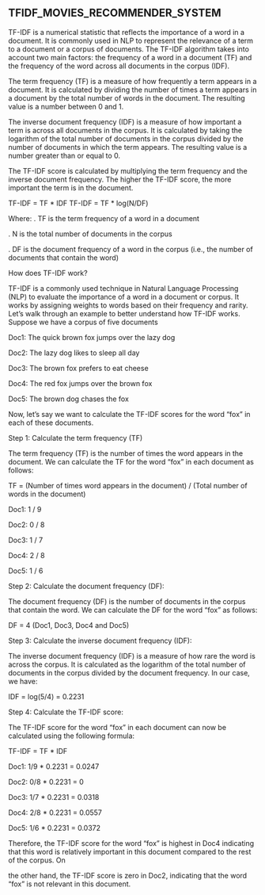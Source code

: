 ## TFIDF_MOVIES_RECOMMENDER_SYSTEM

TF-IDF is a numerical statistic that reflects the importance of a word in a document. It is commonly used in NLP to represent the relevance of a term to a document or a corpus of documents. The TF-IDF algorithm takes into account two main factors: the frequency of a word in a document (TF) and the frequency of the word across all documents in the corpus (IDF).

The term frequency (TF) is a measure of how frequently a term appears in a document. It is calculated by dividing the number of times a term appears in a document by the total number of words in the document. The resulting value is a number between 0 and 1.

The inverse document frequency (IDF) is a measure of how important a term is across all documents in the corpus. It is calculated by taking the logarithm of the total number of documents in the corpus divided by the number of documents in which the term appears. The resulting value is a number greater than or equal to 0.

The TF-IDF score is calculated by multiplying the term frequency and the inverse document frequency. The higher the TF-IDF score, the more important the term is in the document.

TF-IDF = TF * IDF
TF-IDF = TF * log(N/DF)

Where:
. TF is the term frequency of a word in a document

. N is the total number of documents in the corpus

. DF is the document frequency of a word in the corpus (i.e., the number of documents that contain the word)

How does TF-IDF work?

TF-IDF is a commonly used technique in Natural Language Processing (NLP) to evaluate the importance of a word in a document or corpus. It works by assigning weights to words based on their frequency and rarity. Let’s walk through an example to better understand how TF-IDF works. Suppose we have a corpus of five documents

Doc1: The quick brown fox jumps over the lazy dog 

Doc2: The lazy dog likes to sleep all day 

Doc3: The brown fox prefers to eat cheese 

Doc4: The red fox jumps over the brown fox

Doc5: The brown dog chases the fox

Now, let’s say we want to calculate the TF-IDF scores for the word “fox” in each of these documents.

Step 1: Calculate the term frequency (TF)

The term frequency (TF) is the number of times the word appears in the document. We can calculate the TF for the word “fox” in each document as follows:

TF = (Number of times word appears in the document) / (Total number of words in the document)

Doc1: 1 / 9

Doc2: 0 / 8

Doc3: 1 / 7

Doc4: 2 / 8

Doc5: 1 / 6

Step 2: Calculate the document frequency (DF):

The document frequency (DF) is the number of documents in the corpus that contain the word. We can calculate the DF for the word “fox” as follows:

DF = 4 (Doc1, Doc3, Doc4 and Doc5)

Step 3: Calculate the inverse document frequency (IDF):

The inverse document frequency (IDF) is a measure of how rare the word is across the corpus. It is calculated as the logarithm of the total number of documents in the corpus divided by the document frequency. In our case, we have:


IDF = log(5/4) = 0.2231

Step 4: Calculate the TF-IDF score:

The TF-IDF score for the word “fox” in each document can now be calculated using the following formula:

TF-IDF = TF * IDF

Doc1: 1/9 * 0.2231 = 0.0247

Doc2: 0/8 * 0.2231 = 0

Doc3: 1/7 * 0.2231 = 0.0318

Doc4: 2/8 * 0.2231 = 0.0557

Doc5: 1/6 * 0.2231 = 0.0372

Therefore, the TF-IDF score for the word “fox” is highest in Doc4 indicating that this word is relatively important in this document compared to the rest of the corpus. On 

the other hand, the TF-IDF score is zero in Doc2, indicating that the word “fox” is not relevant in this document.
